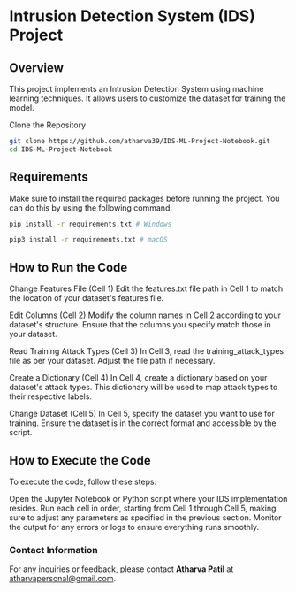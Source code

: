# Intrusion Detection System (IDS) Project

## Overview
This project implements an Intrusion Detection System using machine learning techniques. It allows users to customize the dataset for training the model.

Clone the Repository
```bash
git clone https://github.com/atharva39/IDS-ML-Project-Notebook.git
cd IDS-ML-Project-Notebook
```

## Requirements
Make sure to install the required packages before running the project. You can do this by using the following command:

```bash
pip install -r requirements.txt # Windows
```
```bash
pip3 install -r requirements.txt # macOS
```

## How to Run the Code
Change Features File (Cell 1)
Edit the features.txt file path in Cell 1 to match the location of your dataset's features file.

Edit Columns (Cell 2)
Modify the column names in Cell 2 according to your dataset's structure. Ensure that the columns you specify match those in your dataset.

Read Training Attack Types (Cell 3)
In Cell 3, read the training_attack_types file as per your dataset. Adjust the file path if necessary.

Create a Dictionary (Cell 4)
In Cell 4, create a dictionary based on your dataset's attack types. This dictionary will be used to map attack types to their respective labels.

Change Dataset (Cell 5)
In Cell 5, specify the dataset you want to use for training. Ensure the dataset is in the correct format and accessible by the script.

## How to Execute the Code
To execute the code, follow these steps:

Open the Jupyter Notebook or Python script where your IDS implementation resides.
Run each cell in order, starting from Cell 1 through Cell 5, making sure to adjust any parameters as specified in the previous section.
Monitor the output for any errors or logs to ensure everything runs smoothly.

### Contact Information
For any inquiries or feedback, please contact **Atharva Patil** at atharvapersonal@gmail.com.
